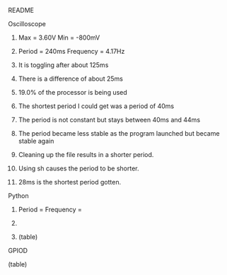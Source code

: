 README

Oscilloscope

1.  Max = 3.60V
	Min = -800mV

2.	Period = 240ms
	Frequency = 4.17Hz

3.  It is toggling after about 125ms 

4. There is a difference of about 25ms 

5. 19.0% of the processor is being used

6. The shortest period I could get was a period of 40ms

7. The period is not constant but stays between 40ms and 44ms

8. The period became less stable as the program launched but became stable again

9. Cleaning up the file results in a shorter period.

10. Using sh causes the period to be shorter.

11. 28ms is the shortest period gotten.

Python 

1.	Period = 
	Frequency =

2.

3. (table)

GPIOD

(table)